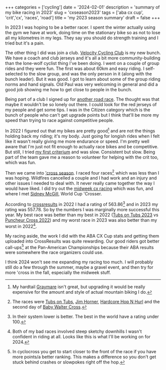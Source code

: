 +++
categories = ['cycling']
date = '2024-02-01'
description = 'summary of my bike racing in 2023'
slug = 'cxseason2023'
tags = ['aba cx cup', 'crit','cx', 'races', 'road']
title = 'my 2023 season summary'
draft = false
+++

In 2023 I was hoping to be a better racer. I spent the winter actually using the gym we have at work, doing time on the stationary bike so as not to lose all my kilometres in my legs. They say you should do strength training and I tried but it's a pain.

The other thing I did was join a club. [Velocity Cycling Club](https://velocitycyclingclub.ca) is my new bunch. We have a coach and club jerseys and it's all a bit more community-building than the lone-wolf cyclist thing I've been doing. I went on a couple of group rides and they were fun. The first was about 60km and easy riding. I self-selected to the slow group, and was the only person in it (along with the bunch leader). But it was good. I got to learn about some of the group riding norms and hand signals. Old Paul was very welcoming in general and did a good job showing me how to get close to people in the bunch.

Being part of a club I signed up for [another road race](../stiedaclassic2023/). The thought was that maybe it wouldn't be so lonely out there. I could look for the red jerseys of my people and get some tips. I was in the Citizen category which is the bunch of people who can't get upgrade points but I think that'll be more my speed than trying to race against competitive people.

In 2022 I figured out that my bikes are pretty good[^1] and are not the things holding back my riding; it's my body. Just going for longish rides when I felt like it wasn't really giving me more endurance or speed. I'm pretty well aware that I'm just not fit enough to actually race bikes and be competitive. But still, I tried [my first criterium](../velocitycrit2023/) and was slow. Consistent but slow. Being part of the team gave me a reason to volunteer for helping with the crit too, which was fun.

Then we came into ['cross season](../230824-cross-anticipation/). I raced four races[^2] which was less than I was hoping. Wildfires cancelled a couple and I had work and an injury and other issues I needed to deal with. It never really came together the way I would have liked. I did try out the [midweek cx racing](../wnw2023/) which was fun, and where I met [Sidney McGill](https://cyclocross24.com/rider/sidney-mcgill-/), World Cup 'Crosser.

According to [crossresults](https://crossresults.com) in 2022 I had a rating of 563.86[^3] and in 2023 my rating was 557.78. So by the numbers I was marginally more successful this year. My best race was better than my best in 2022 ([Tubs on Tubs 2023](../tubsontubs2023/) vs [Puncheur Cross 2022](../puncheurcross2022/)) and my worst race in 2023 was also better than my worst in 2022[^4].

My racing aside, the work I did with the ABA CX Cup stats and getting them uploaded into CrossResults was quite rewarding. Our good riders got better call-ups[^5] at the Pan-American Championships because their ABA results were somewhere the race organizers could use.

I think 2024 won't see me expanding my racing too much. I will probably still do a few through the summer, maybe a gravel event, and then try for more 'cross in the fall, especially the midweek stuff.

[^1]: My hardtail [Graymare](../graymare/) isn't great, but upgrading it would be really expensive for the amount and style of actual mountain biking I do.
[^2]: The races were [Tubs on Tubs](../tubsontubs2023), [Jim Horner](../jimhornergrandprix2023), [Hardcore Hop N Hurl](../hopnhurl2023) and the second day of [Baby Walter Cross](../babywaltercross-2).
[^3]: In their system lower is better. The best in the world have a rating under 100.
[^4]: Both of my bad races involved steep sketchy downhills I wasn't confident in riding at all. Looks like this is what I'll be working on for 2024.
[^5]: In cyclocross you get to start closer to the front of the race if you have more points/a better ranking. This makes a difference so you don't get stuck behind crashes or slowpokes right off the hop.


